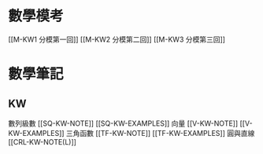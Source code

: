 # 數學模考
[[M-KW1 分模第一回]]
[[M-KW2 分模第二回]]
[[M-KW3 分模第三回]]
# 數學筆記
## KW
數列級數 [[SQ-KW-NOTE]] [[SQ-KW-EXAMPLES]]
向量 [[V-KW-NOTE]] [[V-KW-EXAMPLES]]
三角函數 [[TF-KW-NOTE]] [[TF-KW-EXAMPLES]]
圓與直線 [[CRL-KW-NOTE(L)]]

